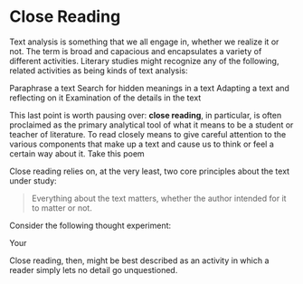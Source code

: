 # Close Reading

Text analysis is something that we all engage in, whether we realize it or not. The term is broad and capacious and encapsulates a variety of different activities. Literary studies might recognize any of the following, related activities as being kinds of text analysis:

Paraphrase a text
Search for hidden meanings in a text
Adapting a text and reflecting on it
Examination of the details in the text

This last point is worth pausing over: **close reading**, in particular, is often proclaimed as the primary analytical tool of what it means to be a student or teacher of literature. To read closely means to give careful attention to the various components that make up a text and cause us to think or feel a certain way about it. Take this poem 

Close reading relies on, at the very least, two core principles about the text under study:

> Everything about the text matters, whether the author intended for it to matter or not.

Consider the following thought experiment:

Your 

Close reading, then, might be best described as an activity in which a reader simply lets no detail go unquestioned.